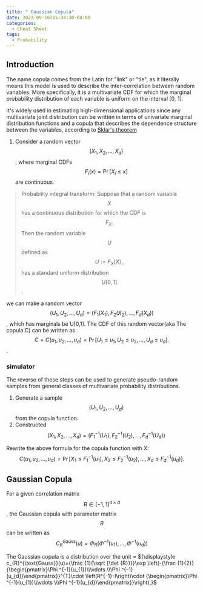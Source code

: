 ```yaml
---
title: " Gaussian Copula"
date: 2023-09-16T15:34:30-04:00
categories:
  - Cheat Sheet
tags:
  - Probability
---
```


## Introduction

The name copula comes from the Latin for "link" or "tie", as it literally means this model is used to describe the inter-correlation between random variables. More specifically,  it is a multivariate CDF for which the marginal probability distribution of each variable is uniform on the interval [0, 1]. 

It's widely used in estimating high-dimensional applications since any multivariate joint distribution can be written in terms of univariate marginal distribution functions and a copula that describes the dependence structure between the variables, according to [Sklar's theorem](https://stats.stackexchange.com/questions/485219/derivation-of-sklars-theorem-for-copula#:~:text=Sklar's%20theorem%20states%20that%20the,copula%20of%20X%20and%20Y.)


1. Consider a random vector $$(X_{1},X_{2},\dots ,X_{d})$$, where marginal CDFs $${\displaystyle F_{i}(x)=\Pr[X_{i}\leq x]}$$  are continuous.
>Probability integral transform:
>Suppose that a random variable $$X$$ has a continuous distribution for which the CDF is $${\displaystyle F_{X}.}$$ Then the random variable $$U$$ defined as $${\displaystyle U:=F_{X}(X)\,,}$$ has a standard uniform distribution $$U[0,1]$$.

we can make a random vector $$(U_{1},U_{2},\dots ,U_{d})=\left(F_{1}(X_{1}),F_{2}(X_{2}),\dots ,F_{d}(X_{d})\right)$$, which has marginals be U[0,1]. The CDF of this random vector(aka The copula C) can be written as $${C=\displaystyle C(u_{1},u_{2},\dots ,u_{d})=\Pr[U_{1}\leq u_{1},U_{2}\leq u_{2},\dots ,U_{d}\leq u_{d}].}$$. 

### simulator 
The reverse of these steps can be used to generate pseudo-random samples from general classes of multivariate probability distributions. 
1. Generate a sample $$(U_{1},U_{2},\dots ,U_{d})$$ from the copula function.
2. Constructed $$(X_{1},X_{2},\dots ,X_{d})=\left(F_{1}^{-1}(U_{1}),F_{2}^{-1}(U_{2}),\dots ,F_{d}^{-1}(U_{d})\right)$$

Rewrite the above formula for the copula function with X:$${\displaystyle C(u_{1},u_{2},\dots ,u_{d})=\Pr[X_{1}\leq F_{1}^{-1}(u_{1}),X_{2}\leq F_{2}^{-1}(u_{2}),\dots ,X_{d}\leq F_{d}^{-1}(u_{d})].}$$

## Gaussian Copula

For a given correlation matrix $${\displaystyle R\in [-1,1]^{d\times d}}$$, the Gaussian copula with parameter matrix $$R$$ can be written as
$$C_{R}^{\text{Gauss}}(u)=\Phi _{R}\left(\Phi ^{-1}(u_{1}),\dots ,\Phi ^{-1}(u_{d})\right)$$

The Gaussian copula is a distribution over the unit =
${\displaystyle c_{R}^{\text{Gauss}}(u)={\frac {1}{\sqrt {\det {R}}}}\exp \left(-{\frac {1}{2}}{\begin{pmatrix}\Phi ^{-1}(u_{1})\\\vdots \\\Phi ^{-1}(u_{d})\end{pmatrix}}^{T}\cdot \left(R^{-1}-I\right)\cdot {\begin{pmatrix}\Phi ^{-1}(u_{1})\\\vdots \\\Phi ^{-1}(u_{d})\end{pmatrix}}\right),}$